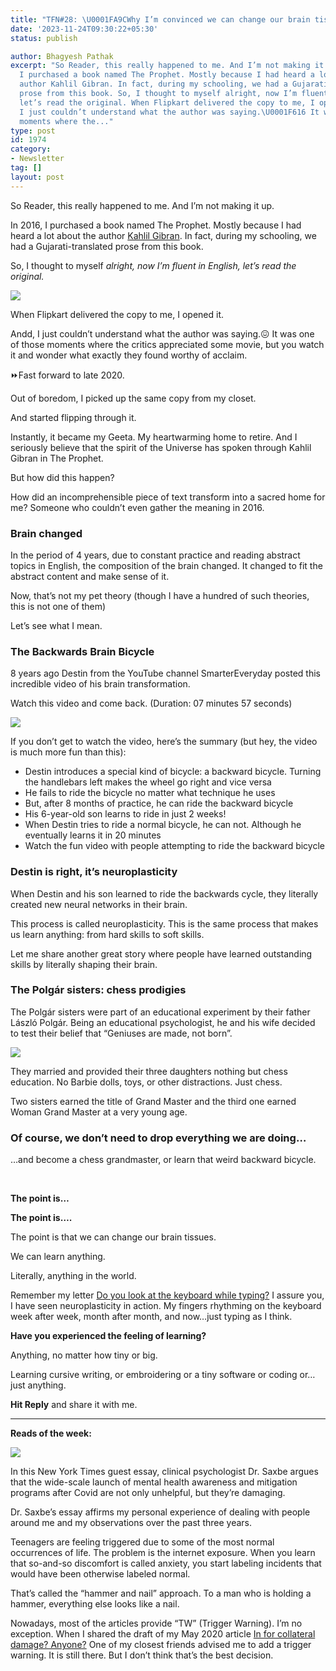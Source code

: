 ```yaml
---
title: "TFN#28: \U0001FA9CWhy I’m convinced we can change our brain tissues"
date: '2023-11-24T09:30:22+05:30'
status: publish

author: Bhagyesh Pathak
excerpt: "So Reader, this really happened to me. And I’m not making it up. In 2016,
  I purchased a book named The Prophet. Mostly because I had heard a lot about the
  author Kahlil Gibran. In fact, during my schooling, we had a Gujarati-translated
  prose from this book. So, I thought to myself alright, now I’m fluent in English,
  let’s read the original. When Flipkart delivered the copy to me, I opened it. Andd,
  I just couldn’t understand what the author was saying.\U0001F616 It was one of those
  moments where the..."
type: post
id: 1974
category:
- Newsletter
tag: []
layout: post
---
```


So Reader, this really happened to me. And I’m not making it up.

In 2016, I purchased a book named The Prophet. Mostly because I had heard a lot about the author [Kahlil Gibran](https://en.wikipedia.org/wiki/Kahlil_Gibran). In fact, during my schooling, we had a Gujarati-translated prose from this book.

So, I thought to myself *alright, now I’m fluent in English, let’s read the original.*

![](https://embed.filekitcdn.com/e/tkwVjiL2WnM6sb9P2ZThes/cZKpRE3C2NSkVNMXrcta4d)

When Flipkart delivered the copy to me, I opened it.

Andd, I just couldn’t understand what the author was saying.😖 It was one of those moments where the critics appreciated some movie, but you watch it and wonder what exactly they found worthy of acclaim.

⏩Fast forward to late 2020.

Out of boredom, I picked up the same copy from my closet.

And started flipping through it.

Instantly, it became my Geeta. My heartwarming home to retire. And I seriously believe that the spirit of the Universe has spoken through Kahlil Gibran in The Prophet.

But how did this happen?

How did an incomprehensible piece of text transform into a sacred home for me? Someone who couldn’t even gather the meaning in 2016.

### Brain changed

In the period of 4 years, due to constant practice and reading abstract topics in English, the composition of the brain changed. It changed to fit the abstract content and make sense of it.

Now, that’s not my pet theory (though I have a hundred of such theories, this is not one of them)

Let’s see what I mean.

### The Backwards Brain Bicycle

8 years ago Destin from the YouTube channel SmarterEveryday posted this incredible video of his brain transformation.

Watch this video and come back. (Duration: 07 minutes 57 seconds)

[![](https://embed.filekitcdn.com/e/tkwVjiL2WnM6sb9P2ZThes/iLxwT1yVToT8xjC1hFkf6o)](https://www.youtube.com/watch?v=MFzDaBzBlL0)

If you don’t get to watch the video, here’s the summary (but hey, the video is much more fun than this):

- Destin introduces a special kind of bicycle: a backward bicycle. Turning the handlebars left makes the wheel go right and vice versa
- He fails to ride the bicycle no matter what technique he uses
- But, after 8 months of practice, he can ride the backward bicycle
- His 6-year-old son learns to ride in just 2 weeks!
- When Destin tries to ride a normal bicycle, he can not. Although he eventually learns it in 20 minutes
- Watch the fun video with people attempting to ride the backward bicycle

### Destin is right, it’s neuroplasticity

When Destin and his son learned to ride the backwards cycle, they literally created new neural networks in their brain.

This process is called neuroplasticity. This is the same process that makes us learn anything: from hard skills to soft skills.

Let me share another great story where people have learned outstanding skills by literally shaping their brain.

### The **Polgár sisters: chess prodigies**  

The Polgár sisters were part of an educational experiment by their father László Polgár. Being an educational psychologist, he and his wife decided to test their belief that “Geniuses are made, not born”.

![](https://embed.filekitcdn.com/e/tkwVjiL2WnM6sb9P2ZThes/6b7A5J4sHb9f4Fg3P9pcXp)

They married and provided their three daughters nothing but chess education. No Barbie dolls, toys, or other distractions. Just chess.

Two sisters earned the title of Grand Master and the third one earned Woman Grand Master at a very young age.

### Of course, we don’t need to drop everything we are doing…

…and become a chess grandmaster, or learn that weird backward bicycle.

**​**

**The point is…**

**The point is….**

The point is that we can change our brain tissues.

We can learn anything.

Literally, anything in the world.

Remember my letter [Do you look at the keyboard while typing?](https://bhagyeshpathak.com/blog/tfn9-do-you-look-at-the-keyboard-while-typing/) I assure you, I have seen neuroplasticity in action. My fingers rhythming on the keyboard week after week, month after month, and now…just typing as I think.

**Have you experienced the feeling of learning?**

Anything, no matter how tiny or big.

Learning cursive writing, or embroidering or a tiny software or coding or…just anything.

**Hit Reply** and share it with me.

---

**Reads of the week:**

[![](https://embed.filekitcdn.com/e/tkwVjiL2WnM6sb9P2ZThes/ejf74aBLJhWnqH1uGSgWMk)](https://www.nytimes.com/2023/11/18/opinion/teenagers-mental-health-treatment.html)

In this New York Times guest essay, clinical psychologist Dr. Saxbe argues that the wide-scale launch of mental health awareness and mitigation programs after Covid are not only unhelpful, but they’re damaging.

Dr. Saxbe’s essay affirms my personal experience of dealing with people around me and my observations over the past three years.

Teenagers are feeling triggered due to some of the most normal occurrences of life. The problem is the internet exposure. When you learn that so-and-so discomfort is called anxiety, you start labeling incidents that would have been otherwise labeled normal.

That’s called the “hammer and nail” approach. To a man who is holding a hammer, everything else looks like a nail.

Nowadays, most of the articles provide “TW” (Trigger Warning). I’m no exception. When I shared the draft of my May 2020 article [In for collateral damage? Anyone?](https://bhagyeshpathak.com/blog/in-for-collateral-damage-anyone/) One of my closest friends advised me to add a trigger warning. It is still there. But I don’t think that’s the best decision.